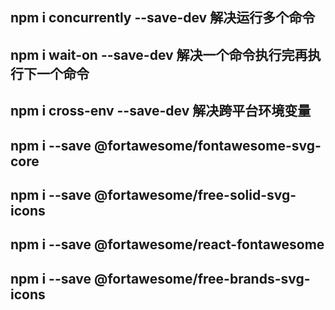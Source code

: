 ## npm i concurrently --save-dev  解决运行多个命令

## npm i wait-on --save-dev 解决一个命令执行完再执行下一个命令

## npm i cross-env --save-dev 解决跨平台环境变量

## npm i --save @fortawesome/fontawesome-svg-core
## npm i --save @fortawesome/free-solid-svg-icons
## npm i --save @fortawesome/react-fontawesome
## npm i --save @fortawesome/free-brands-svg-icons